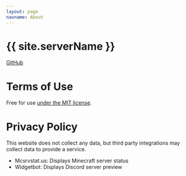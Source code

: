 ```yaml
---
layout: page
navname: About
---
```


# {{ site.serverName }}



[GitHub](https://github.com/ManfredRichthofen/MC-Nerds)


# Terms of Use

Free for use [under the MIT license](https://github.com/ManfredRichthofen/MC-Nerds).


# Privacy Policy

This website does not collect any data, but third party integrations may collect data to provide a service.

- Mcsrvstat.us: Displays Minecraft server status
- Widgetbot: Displays Discord server preview
